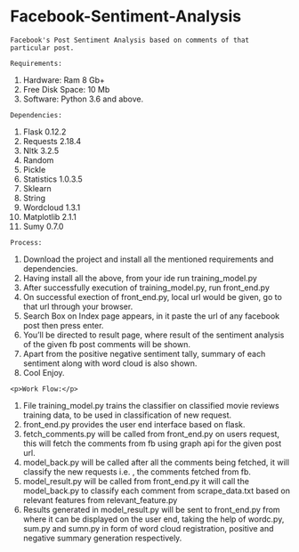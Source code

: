 # Facebook-Sentiment-Analysis
```
Facebook's Post Sentiment Analysis based on comments of that particular post. 
```
```
Requirements:
```

1. Hardware: Ram 8 Gb+
2. Free Disk Space: 10 Mb
3. Software: Python 3.6 and above.

```
Dependencies:
```

1. Flask 0.12.2
2. Requests 2.18.4
3. Nltk 3.2.5
4. Random
5. Pickle
6. Statistics 1.0.3.5
7. Sklearn
8. String
9. Wordcloud 1.3.1
10. Matplotlib 2.1.1
11. Sumy 0.7.0

```
Process:
```

1. Download the project and install all the mentioned requirements and dependencies.
2. Having install all the above, from your ide run training_model.py
3. After successfully execution of training_model.py, run front_end.py
4. On successful exection of front_end.py, local url would be given, go to that url through
your browser.
5. Search Box on Index page appears, in it paste the url of any facebook post then press
enter.
6. You’ll be directed to result page, where result of the sentiment analysis of the given fb
post comments will be shown.
7. Apart from the positive negative sentiment tally, summary of each sentiment along with
word cloud is also shown.
8. Cool Enjoy.

```
<p>Work Flow:</p>
```

1. File training_model.py trains the classifier on classified movie reviews training data, to be
used in classification of new request.
2. front_end.py provides the user end interface based on flask.
3. fetch_comments.py will be called from front_end.py on users request, this will fetch the
comments from fb using graph api for the given post url.
4. model_back.py will be called after all the comments being fetched, it will classify the new
requests i.e. , the comments fetched from fb.
5. model_result.py will be called from front_end.py it will call the model_back.py to classify
each comment from scrape_data.txt based on relevant features from relevant_feature.py
6. Results generated in model_result.py will be sent to front_end.py from where it can be
displayed on the user end, taking the help of wordc.py, sum.py and sumn.py in form of word
cloud registration, positive and negative summary generation respectively.
